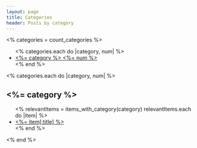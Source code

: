 ```yaml
---
layout: page
title: Categories
header: Posts by category
---
```

<% categories = count_categories %>

<ul class="tag_box inline">
<% categories.each do |category, num| %>
<li><a href="#<%= category %>-ref"><%= category %> <span><%= num %></span></a></li>
<% end %>
</ul>

<% categories.each do |category, num| %>
<h2 id="<%= category %>-ref"><%= category %></h2>
<ul>
<% relevantItems = items_with_category(category)
   relevantItems.each do |item| %>
<li><a href="<%= @config[:base_url] + item.identifier.chop + '.html' %>"><%= item[:title] %></a></li>
<% end %>
</ul>
<% end %>
